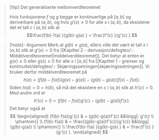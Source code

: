 > [!tip] Det generaliserte mellomverditeoremet
> 
> Hvis funksjonene $f$ og $g$ begge er kontinuerlige på $[a,b]$ og deriverbare på $(a,b)$, og hvis $g'(x)\neq 0$ for alle $x$ i $(a,b)$, da eksisterer det et tall $c$ i $(a,b)$ slik at
> $$\frac{f(b)-f(a) }{g(b)-g(a) } = \frac{f'(c) }{g'(c) }.$$ 


> [!note]- Argument 
> Merk at $g(b)\neq g(a)$, ellers ville det vært et tall $x$ i $(a,b)$ slik at $g'(x)= 0$ fra [[Kapittel 2 - derivasjon/defogteo/💡 Middelverditeoremet|middelverditeoremet]]. Det betyr at enten er $g(x)\geq 0$ eller $g(x)\leq 0$ for alle $x$ i $[a,b]$ fra [[Kapittel 1 - grenser og kontinuitet/defogteo/💡 Skjæringssetningen|skjæringssetningen]]. Vi bruker derfor middelverditeoremet på
> $$
> h(x) = (f(b)-f(a))(g(x)-g(a))-(g(b)-g(a))(f(x)-f(a)).
> $$
> Siden $h(a) = 0 =h(b)$, så må det eksistere en $c$ i $(a,b)$ slik at $h'(c)=0$. Med andre ord er
> $$
> h'(c)=0 = (f(b)-f(a))g'(c)-(g(b)-g(a))f'(c).
> $$
> Det betyr også at
> $$
> \begin{aligned} 
> (f(b)-f(a))g'(c) & = (g(b)-g(a))f'(c) &&\bigg|: g'(c) \\ \phantom{} \\ (f(b)-f(a)) & = \frac{(g(b)-g(a))f'(c)}{g'(c)}  &&\bigg|(g(b)-g(a)) \\ \phantom{} \\ \frac{f(b)-f(a) }{g(b)-g(a) } & = \frac{f'(c) }{g'(c) }.
> \end{aligned} 
> $$

